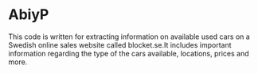 # AbiyP
This code is written for extracting information on available used cars on a 
Swedish online sales website called blocket.se.It includes important information
regarding the type of the cars available, locations, prices and more.
